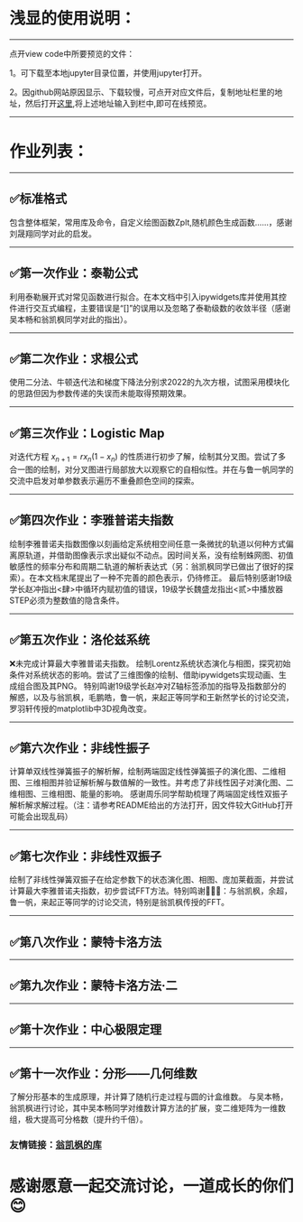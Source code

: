 # 浅显的使用说明：
---------------------------------
点开view code中所要预览的文件：

1。可下载至本地jupyter目录位置，并使用jupyter打开。

2。因github网站原因显示、下载较慢，可点开对应文件后，复制地址栏里的地址，然后打开[这里](http://nbviewer.jupyter.org),将上述地址输入到栏中,即可在线预览。

---------------------------------


# 作业列表：
---------------------------------
## &#x2705;标准格式

  包含整体框架，常用库及命令，自定义绘图函数Zplt,随机颜色生成函数……，感谢刘晟翔同学对此的启发。

---------------------------------
## &#x2705;第一次作业：泰勒公式

  利用泰勒展开式对常见函数进行拟合。在本文档中引入ipywidgets库并使用其控件进行交互式编程，主要错误是“[]”的误用以及忽略了泰勒级数的收敛半径（感谢吴本畅和翁凯枫同学对此的指出）。

---------------------------------
## &#x2705;第二次作业：求根公式

  使用二分法、牛顿迭代法和梯度下降法分别求2022的九次方根，试图采用模块化的思路但因为参数传递的失误而未能取得预期效果。

---------------------------------
## &#x2705;第三次作业：Logistic Map

  对迭代方程 $x_{n+1}=rx_n(1-x_n)$ 的性质进行初步了解，绘制其分叉图。尝试了多合一图的绘制，对分叉图进行局部放大以观察它的自相似性。并在与鲁一帆同学的交流中启发对单参数表示遍历不重叠颜色空间的探索。

---------------------------------
## &#x2705;第四次作业：李雅普诺夫指数

  绘制李雅普诺夫指数图像以刻画给定系统相空间任意一条微扰的轨道以何种方式偏离原轨道，并借助图像表示求出疑似不动点。因时间关系，没有绘制蛛网图、初值敏感性的频率分布和周期二轨道的解析表达式（另：翁凯枫同学已做出了很好的探索）。在本文档末尾提出了一种不完善的颜色表示，仍待修正。
    最后特别感谢19级学长赵冲指出<肆>中循环内赋初值的错误，19级学长魏盛龙指出<贰>中播放器STEP必须为整数值的隐含条件。

---------------------------------
## &#x2705;第五次作业：洛伦兹系统

 &#x274C;未完成计算最大李雅普诺夫指数。
 绘制Lorentz系统状态演化与相图，探究初始条件对系统状态的影响。尝试了三维图像的绘制、借助ipywidgets实现动画、生成组合图及其PNG。
 特别鸣谢19级学长赵冲对Z轴标签添加的指导及指数部分的解惑，以及与翁凯枫，毛鹏皓，鲁一帆，来起正等同学和王新然学长的讨论交流，罗羽轩传授的matplotlib中3D视角改变。

---------------------------------
## &#x2705;第六次作业：非线性振子

计算单双线性弹簧振子的解析解，绘制两端固定线性弹簧振子的演化图、二维相图、三维相图并验证解析解与数值解的一致性。并考虑了非线性因子对演化图、二维相图、三维相图、能量的影响。
感谢周乐同学帮助梳理了两端固定线性双振子解析解求解过程。（注：请参考README给出的方法打开，因文件较大GitHub打开可能会出现乱码）

---------------------------------
## &#x2705;第七次作业：非线性双振子

绘制了非线性弹簧双振子在给定参数下的状态演化图、相图、庞加莱截面，并尝试计算最大李雅普诺夫指数，初步尝试FFT方法。特别鸣谢&#x1F339;&#x1F339;&#x1F339;：与翁凯枫，余超，鲁一帆，来起正等同学的讨论交流，特别是翁凯枫传授的FFT。

---------------------------------

## &#x2705;第八次作业：蒙特卡洛方法


---------------------------------
## &#x2705;第九次作业：蒙特卡洛方法·二


---------------------------------
## &#x2705;第十次作业：中心极限定理
  
  
---------------------------------
## &#x2705;第十一次作业：分形——几何维数

  了解分形基本的生成原理，并计算了随机行走过程与圆的计盒维数。
  与吴本畅，翁凯枫进行讨论，其中吴本畅同学对维数计算方法的扩展，变二维矩阵为一维数组，极大提高可分格数（提升约千倍）。


### 友情链接：[翁凯枫的库](https://github.com/imwkf/kebian)
# 感谢愿意一起交流讨论，一道成长的你们&#x1F60A;
